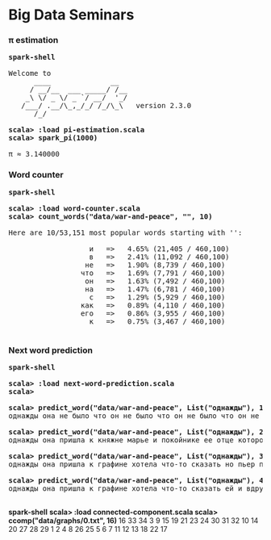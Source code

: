 # Big Data Seminars


### π estimation

<pre>
<b>spark-shell</b>

Welcome to
      ____              __
     / __/__  ___ _____/ /__
    _\ \/ _ \/ _ `/ __/  '_/
   /___/ .__/\_,_/_/ /_/\_\   version 2.3.0
      /_/

<b>scala> :load pi-estimation.scala</b>
<b>scala> spark_pi(1000)</b>

π ≈ 3.140000
</pre>


### Word counter

<pre>
<b>spark-shell</b>

<b>scala> :load word-counter.scala</b>
<b>scala> count_words("data/war-and-peace", "", 10)</b>

Here are 10/53,151 most popular words starting with '':

                   и   =>   4.65% (21,405 / 460,100)
                   в   =>   2.41% (11,092 / 460,100)
                  не   =>   1.90% (8,739 / 460,100)
                 что   =>   1.69% (7,791 / 460,100)
                  он   =>   1.63% (7,492 / 460,100)
                  на   =>   1.47% (6,781 / 460,100)
                   с   =>   1.29% (5,929 / 460,100)
                 как   =>   0.89% (4,110 / 460,100)
                 его   =>   0.86% (3,955 / 460,100)
                   к   =>   0.75% (3,467 / 460,100)

</pre>


### Next word prediction

<pre>
<b>spark-shell</b>

<b>scala> :load next-word-prediction.scala </b>
<b>scala>  </b>

<b>scala> predict_word("data/war-and-peace", List("однажды"), 1)</b>
однажды она не было что он не было что он не было что он не было ...

<b>scala> predict_word("data/war-and-peace", List("однажды"), 2)</b>
однажды она пришла к княжне марье и покойнике ее отце которого видимо не желая расстаться с этим человеком и не мог понять того что он не мог понять того ...

<b>scala> predict_word("data/war-and-peace", List("однажды"), 3)</b>
однажды она пришла к графине хотела что‑то сказать но пьер перебил его 

<b>scala> predict_word("data/war-and-peace", List("однажды"), 4)</b>
однажды она пришла к графине хотела что‑то сказать ей и вдруг заплакала 

</pre/


### Connected component of a graph containing a given graph node

<pre>
<b>spark-shell</b>

<b>scala> :load connected-component.scala </b>
<b>scala> ccomp("data/graphs/0.txt", 16) </b>

16 
33 34 
3 9 15 19 21 23 24 30 31 32 10 14 20 27 28 29 
1 2 4 8 26 25 
5 6 7 11 12 13 18 22 
17 

</pre>
